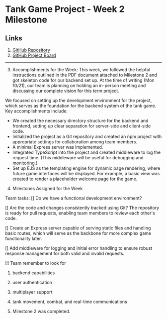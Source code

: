 # Tank Game Project - Week 2 Milestone

## Links

1. [GitHub Repository](https://github.com/sfsu-csc-667-fall-2024-roberts/term-project-team06)
2. [GitHub Project Board](https://github.com/orgs/sfsu-csc-667-fall-2024-roberts/projects/14/views/1)
--------------------------------------------------------------------------------------------------------
3. Accomplishments for the Week:
This week, we followed the helpful instructions outlined in the PDF document attached to Milestone 2 and got skeleton code for our backend set up. At the time of writing (Mon 10/21), our team is planning on holding an in-person meeting and discussing our complete vision for this term project.

We focused on setting up the development environment for the project, which serves as the foundation for the backend system of the tank game. Key accomplishments include:

- We created the necessary directory structure for the backend and frontend, setting up clear separation for server-side and client-side code.
- Initialized the project as a Git repository and created an npm project with appropriate settings for collaboration among team members.
- A minimal Express server was implemented. 
- Integrated TypeScript into the project and created middleware to log the request time. (This middleware will be useful for debugging and monitoring.)
- Set up EJS as the templating engine for dynamic page rendering, where future game interfaces will be displayed. For example, a basic view was created to render a placeholder welcome page for the game.

4. Milestones Assigned for the Week

Team tasks:
[] Do we have a functional development environment?

[] Are the code and changes consistently tracked using Git? 
The repository is ready for pull requests, enabling team members to review each other's code.

[] Create an Express server capable of serving static files and handling basic routes, which will serve as the backbone for more complex game functionality later.

[] Add middleware for logging and initial error handling to ensure robust response management for both valid and invalid requests.

!!! Team remember to look for
1. backend capabilities
2. user authentication
3. multiplayer support
4. tank movement, combat, and real-time communications

6. Milestone 2 was completed.
